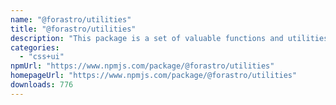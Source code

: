 ```yaml
---
name: "@forastro/utilities"
title: "@forastro/utilities"
description: "This package is a set of valuable functions and utilities for [Astro](https://astro.build) these utilities are created to be practical and remove lots of boilerplate code."
categories:
  - "css+ui"
npmUrl: "https://www.npmjs.com/package/@forastro/utilities"
homepageUrl: "https://www.npmjs.com/package/@forastro/utilities"
downloads: 776
---
```


